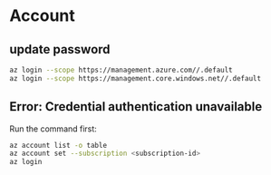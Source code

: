 # Account

## update password
```sh
az login --scope https://management.azure.com//.default
az login --scope https://management.core.windows.net//.default
```

## Error: Credential authentication unavailable
Run the command first:
```sh
az account list -o table
az account set --subscription <subscription-id>
az login
```
